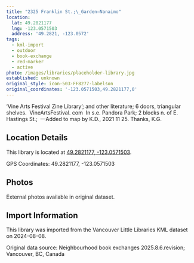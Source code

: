 ```yaml
---
title: "2325 Franklin St.;\_Garden—Nanaimo"
location:
  lat: 49.2821177
  lng: -123.0571503
  address: '49.2821, -123.0572'
tags:
  - kml-import
  - outdoor
  - book-exchange
  - red-marker
  - active
photo: /images/libraries/placeholder-library.jpg
established: unknown
original_style: icon-503-FF8277-labelson
original_coordinates: '-123.0571503,49.2821177,0'
---
```

‘Vine Arts Festival Zine Library’; and other literature; 6 doors, triangular shelves.  VineArtsFestival. com 
In s.e. Pandora Park; 
2 blocks n. of E. Hastings St.; 
—Added to map by K.D., 2021 11 25. 
 Thanks, K.G. 

## Location Details

This library is located at [49.2821177, -123.0571503](https://www.google.com/maps?q=49.2821177,-123.0571503).

GPS Coordinates: 49.2821177, -123.0571503

## Photos

External photos available in original dataset.

## Import Information

This library was imported from the Vancouver Little Libraries KML dataset on 2024-08-08.

Original data source: Neighbourhood book exchanges 2025.8.6.revision; Vancouver, BC, Canada

